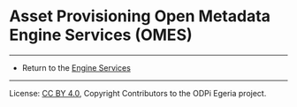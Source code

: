 <!-- SPDX-License-Identifier: CC-BY-4.0 -->
<!-- Copyright Contributors to the ODPi Egeria project. -->


# Asset Provisioning Open Metadata Engine Services (OMES)


----
* Return to the [Engine Services](..)

----
License: [CC BY 4.0](https://creativecommons.org/licenses/by/4.0/),
Copyright Contributors to the ODPi Egeria project.